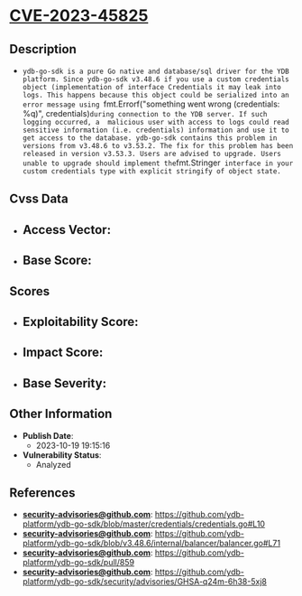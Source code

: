 
# [CVE-2023-45825](https://cve.mitre.org/cgi-bin/cvename.cgi?name=CVE-2023-45825)

## Description

- `ydb-go-sdk is a pure Go native and database/sql driver for the YDB platform. Since ydb-go-sdk v3.48.6 if you use a custom credentials object (implementation of interface Credentials it may leak into logs. This happens because this object could be serialized into an error message using `fmt.Errorf("something went wrong (credentials: %q)", credentials)` during connection to the YDB server. If such logging occurred, a  malicious user with access to logs could read sensitive information (i.e. credentials) information and use it to get access to the database. ydb-go-sdk contains this problem in versions from v3.48.6 to v3.53.2. The fix for this problem has been released in version v3.53.3. Users are advised to upgrade. Users unable to upgrade should implement the `fmt.Stringer` interface in your custom credentials type with explicit stringify of object state.`

## Cvss Data

- **Access Vector**:
  - 
- **Base Score**:
  - 

## Scores

- **Exploitability Score**:
  - 
- **Impact Score**:
  - 
- **Base Severity**:
  - 

## Other Information

- **Publish Date**:
  - 2023-10-19 19:15:16
- **Vulnerability Status**:
  - Analyzed

## References

- **security-advisories@github.com**: https://github.com/ydb-platform/ydb-go-sdk/blob/master/credentials/credentials.go#L10
- **security-advisories@github.com**: https://github.com/ydb-platform/ydb-go-sdk/blob/v3.48.6/internal/balancer/balancer.go#L71
- **security-advisories@github.com**: https://github.com/ydb-platform/ydb-go-sdk/pull/859
- **security-advisories@github.com**: https://github.com/ydb-platform/ydb-go-sdk/security/advisories/GHSA-q24m-6h38-5xj8
